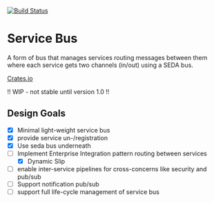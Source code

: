 [![Build Status](https://travis-ci.com/resolvingarchitecture/service-bus.svg?branch=master)](https://travis-ci.com/resolvingarchitecture/service-bus)
# Service Bus
A form of bus that manages services routing messages between them where each service gets two channels (in/out)
using a SEDA bus.

[Crates.io](https://crates.io/crates/service_bus)

!! WIP - not stable until version 1.0 !!

## Design Goals

*[x] Minimal light-weight service bus
*[x] provide service un-/registration
*[x] Use seda bus underneath
*[ ] Implement Enterprise Integration pattern routing between services
    *[x] Dynamic Slip
*[ ] enable inter-service pipelines for cross-concerns like security and pub/sub
*[ ] Support notification pub/sub
*[ ] support full life-cycle management of service bus